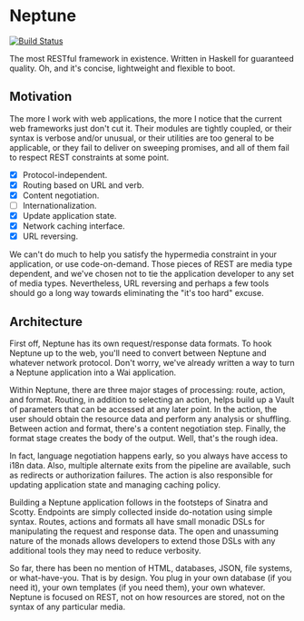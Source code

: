 Neptune
=======

[![Build Status](https://travis-ci.org/Zankoku-Okuno/neptune.svg?branch=master)](https://travis-ci.org/Zankoku-Okuno/neptune)

The most RESTful framework in existence. Written in Haskell for guaranteed quality. Oh, and it's concise, lightweight and flexible to boot.

Motivation
----------

The more I work with web applications, the more I notice that the current web frameworks just don't cut it. Their modules are tightly coupled, or their syntax is verbose and/or unusual, or their utilities are too general to be applicable, or they fail to deliver on sweeping promises, and all of them fail to respect REST constraints at some point.

- [x] Protocol-independent.
- [x] Routing based on URL and verb.
- [x] Content negotiation.
- [ ] Internationalization.
- [x] Update application state.
- [x] Network caching interface.
- [x] URL reversing.

We can't do much to help you satisfy the hypermedia constraint in your application, or use code-on-demand. Those pieces of REST are media type dependent, and we've chosen not to tie the application developer to any set of media types. Nevertheless, URL reversing and perhaps a few tools should go a long way towards eliminating the "it's too hard" excuse.

Architecture
------------

First off, Neptune has its own request/response data formats. To hook Neptune up to the web, you'll need to convert between Neptune and whatever network protocol. Don't worry, we've already written a way to turn a Neptune application into a Wai application.

Within Neptune, there are three major stages of processing: route, action, and format. Routing, in addition to selecting an action, helps build up a Vault of parameters that can be accessed at any later point. In the action, the user should obtain the resource data and perform any analysis or shuffling. Between action and format, there's a content negotiation step. Finally, the format stage creates the body of the output. Well, that's the rough idea.

In fact, language negotiation happens early, so you always have access to i18n data. Also, multiple alternate exits from the pipeline are available, such as redirects or authorization failures. The action is also responsible for updating application state and managing caching policy.

Building a Neptune application follows in the footsteps of Sinatra and Scotty. Endpoints are simply collected inside do-notation using simple syntax. Routes, actions and formats all have small monadic DSLs for manipulating the request and response data. The open and unassuming nature of the monads allows developers to extend those DSLs with any additional tools they may need to reduce verbosity.

So far, there has been no mention of HTML, databases, JSON, file systems, or what-have-you. That is by design. You plug in your own database (if you need it), your own templates (if you need them), your own whatever. Neptune is focused on REST, not on how resources are stored, not on the syntax of any particular media.
